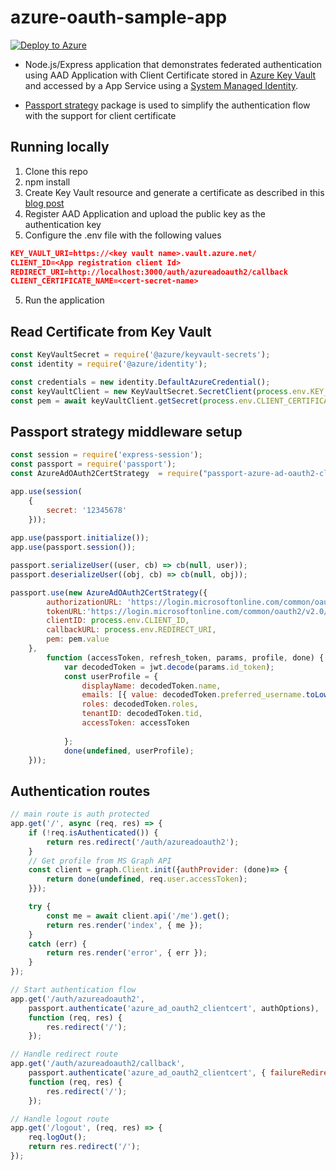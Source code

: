 # azure-oauth-sample-app

[![Deploy to Azure](https://azurecomcdn.azureedge.net/mediahandler/acomblog/media/Default/blog/deploybutton.png)](https://azuredeploy.net/)

- Node.js/Express application that demonstrates federated authentication using AAD Application with Client Certificate stored in [Azure Key Vault](https://docs.microsoft.com/en-us/azure/key-vault/general/overview) and accessed by a App Service using a [System Managed Identity](https://docs.microsoft.com/en-us/azure/active-directory/managed-identities-azure-resources/overview).

- [Passport strategy](https://www.npmjs.com/package/passport-azure-ad-oauth2-clientcert) package is used to simplify the authentication flow with the support for client certificate


## Running locally
1. Clone this repo
2. npm install
2. Create Key Vault resource and generate a certificate as described in this [blog post](https://nirvana.schwartzman.info/wordpress/2020/09/05/authenticate-using-client-certificate-and-system-managed-identity/)
3. Register AAD Application and upload the public key as the authentication key
4. Configure the .env file with the following values

```JSON
KEY_VAULT_URI=https://<key vault name>.vault.azure.net/
CLIENT_ID=<App registration client Id>
REDIRECT_URI=http://localhost:3000/auth/azureadoauth2/callback
CLIENT_CERTIFICATE_NAME=<cert-secret-name>
```
5. Run the application

## Read Certificate from Key Vault
``` javascript
const KeyVaultSecret = require('@azure/keyvault-secrets');
const identity = require('@azure/identity');

const credentials = new identity.DefaultAzureCredential();
const keyVaultClient = new KeyVaultSecret.SecretClient(process.env.KEY_VAULT_URI, credentials);
const pem = await keyVaultClient.getSecret(process.env.CLIENT_CERTIFICATE_NAME);    
```

## Passport strategy middleware setup

```javascript
const session = require('express-session');
const passport = require('passport');
const AzureAdOAuth2CertStrategy  = require("passport-azure-ad-oauth2-clientcert");

app.use(session(
    {
        secret: '12345678'
    }));
    
app.use(passport.initialize());
app.use(passport.session());

passport.serializeUser((user, cb) => cb(null, user));
passport.deserializeUser((obj, cb) => cb(null, obj));

passport.use(new AzureAdOAuth2CertStrategy({
        authorizationURL: 'https://login.microsoftonline.com/common/oauth2/v2.0/authorize',
        tokenURL:'https://login.microsoftonline.com/common/oauth2/v2.0/token',
        clientID: process.env.CLIENT_ID,
        callbackURL: process.env.REDIRECT_URI,
        pem: pem.value
    },
        function (accessToken, refresh_token, params, profile, done) {
            var decodedToken = jwt.decode(params.id_token);
            const userProfile = {
                displayName: decodedToken.name,
                emails: [{ value: decodedToken.preferred_username.toLowerCase() }],
                roles: decodedToken.roles,
                tenantID: decodedToken.tid,
                accessToken: accessToken
                
            };
            done(undefined, userProfile);
    }));    

```
## Authentication routes

```javascript
// main route is auth protected
app.get('/', async (req, res) => {
    if (!req.isAuthenticated()) {
        return res.redirect('/auth/azureadoauth2');
    }
    // Get profile from MS Graph API
    const client = graph.Client.init({authProvider: (done)=> {
        return done(undefined, req.user.accessToken);
    }});

    try {
        const me = await client.api('/me').get();
        return res.render('index', { me });
    }
    catch (err) {
        return res.render('error', { err });
    }
});

// Start authentication flow
app.get('/auth/azureadoauth2',
    passport.authenticate('azure_ad_oauth2_clientcert', authOptions),
    function (req, res) {
        res.redirect('/');
    });

// Handle redirect route
app.get('/auth/azureadoauth2/callback',
    passport.authenticate('azure_ad_oauth2_clientcert', { failureRedirect: '/login' }),
    function (req, res) {
        res.redirect('/');
    });

// Handle logout route
app.get('/logout', (req, res) => {
    req.logOut();
    return res.redirect('/');
});

```







